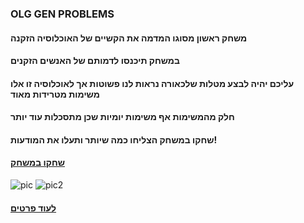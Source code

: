 ### OLG GEN PROBLEMS
#### משחק ראשון מסוגו המדמה את הקשיים של האוכלוסיה הזקנה
#### במשחק תיכנסו לדמותם של האנשים הזקנים 
#### עליכם יהיה לבצע מטלות שלכאורה נראות לנו פשוטות אך לאוכלוסיה זו אלו משימות מטרידות מאוד
#### חלק מהמשימות אף משימות יומיות שכן מתסכלות עוד יותר
#### שחקו במשחק הצליחו כמה שיותר ותעלו את המודעות!
#### [שחקו במשחק](https://tommy-bar.itch.io/old-gen-problem)
![pic](https://github.com/GameDev-Tommy-Bar/old_gen_problems/blob/292b63dabd18534f9b2496ab11941fd0098f3c25/element%20pics/Capture2.PNG)
![pic2](https://github.com/GameDev-Tommy-Bar/old_gen_problems/blob/292b63dabd18534f9b2496ab11941fd0098f3c25/element%20pics/Capture.PNG)
#### [לעוד פרטים](https://github.com/GameDev-Tommy-Bar/old_gen_problems/blob/73e6a5549c2343f711e905b71aa73dfea627a590/elements.md)
